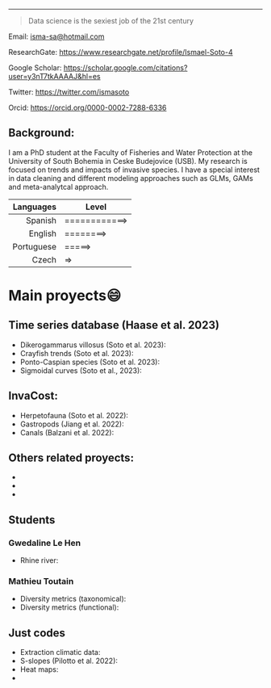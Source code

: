 ---
> Data science is the sexiest job of the 21st century

Email: isma-sa@hotmail.com

ResearchGate: https://www.researchgate.net/profile/Ismael-Soto-4

Google Scholar: https://scholar.google.com/citations?user=y3nT7tkAAAAJ&hl=es

Twitter: https://twitter.com/ismasoto

Orcid: https://orcid.org/0000-0002-7288-6336


## **Background:**

I am a PhD student at the Faculty of Fisheries and Water Protection at the University of South Bohemia in Ceske Budejovice (USB). My research is focused on trends and impacts of invasive species. I have a special interest in data cleaning and different modeling approaches such as GLMs, GAMs and meta-analytcal approach.


| Languages  |     Level     |
|----------: |---------------|
| Spanish    | ============> |
| English    | ========>     |
| Portuguese | =====>        |
| Czech      | =>            |
  

# **Main proyects😄**

## Time series database (Haase et al. 2023)

- Dikerogammarus villosus (Soto et al. 2023):
- Crayfish trends (Soto et al. 2023):
- Ponto-Caspian species (Soto et al. 2023):
- Sigmoidal curves (Soto et al., 2023):


## InvaCost:
- Herpetofauna (Soto et al. 2022): 
- Gastropods (Jiang et al. 2022):
- Canals (Balzani et al. 2022):


## Others related proyects:
-
-
-

## Students
### Gwedaline Le Hen
- Rhine river:

### Mathieu Toutain
- Diversity metrics (taxonomical):
- Diversity metrics (functional):

## Just codes
- Extraction climatic data:
- S-slopes (Pilotto et al. 2022):
- Heat maps:
-
